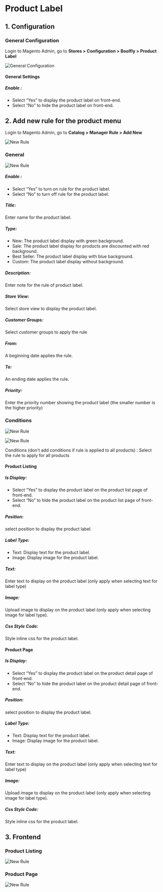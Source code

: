 # Product Label

## 1. Configuration

### General Configuration

Login to Magento Admin, go to **Stores > Configuration > Boolfly > Product Label**

![General Configuration](https://github.com/boolfly/wiki/blob/master/magento/magento2/images/product-label/product-label-01.png)

#### General Settings

##### Enable : 
<ul>
  <li>Select “Yes” to display the product label on front-end.</li>
  <li>Select “No” to hide the product label on front-end.</li>
 </ul>

## 2. Add new rule for the product menu

Login to Magento Admin, go to **Catalog > Manager Rule > Add New**

![New Rule](https://github.com/boolfly/wiki/blob/master/magento/magento2/images/product-label/product-label-02.png)

### General

![New Rule](https://github.com/boolfly/wiki/blob/master/magento/magento2/images/product-label/product-label-03.png)

##### Enable : 
<ul>
  <li>Select “Yes” to turn on rule for the product label.</li>
  <li>Select “No” to turn off rule for the product label.</li>
</ul>

##### Title:
Enter name for the product label.

##### Type: 
<ul>
  <li> New: The product label display with green background.</li>
  <li>Sale: The product label display for products are discounted with red background.</li>
  <li>Best Seller: The product label display with blue background.</li>
  <li>Custom: The product label display without background.</li>
</ul>

##### Description:
Enter note for the rule of product label.

##### Store View:
Select store view to display the product label.

##### Customer Groups:
Select customer groups to apply the rule

##### From:
A beginning date applies the rule.

##### To:
An ending date applies the rule.

##### Priority:
Enter the priority number showing the product label (the smaller number is the higher priority)


### Conditions

![New Rule](https://github.com/boolfly/wiki/blob/master/magento/magento2/images/product-label/product-label-04.png)

![New Rule](https://github.com/boolfly/wiki/blob/master/magento/magento2/images/product-label/product-label-05.png)

Conditions (don't add conditions if rule is applied to all products) : Select the rule to apply for all products


#### Product Listing

##### Is Display:
<ul>
  <li>Select “Yes” to display the product label on the product list page of front-end.</li>
  <li>Select “No” to hide the product label on the product list page of front-end.</li>
</ul>

##### Position:
select position to display the product label.

##### Label Type:
<ul>
  <li>Text: Display text for the product label.</li>
  <li>Image: Display image for the product label.</li>
</ul>

##### Text:
Enter text to display on the product label (only apply when selecting text for label type)

##### Image:
Upload image to display on the product label (only apply when selecting image for label type).

##### Css Style Code:
Style inline css for the product label.

#### Product Page

##### Is Display: 
<ul>
  <li>Select “Yes” to display the product label on the product detail page of front-end.</li>
  <li>Select “No” to hide the product label on the product detail page of front-end.</li>
</ul>

##### Position:
select position to display the product label.

##### Label Type:
<ul>
  <li>Text: Display text for the product label.</li>
  <li>Image: Display image for the product label.</li>
</ul>

##### Text:
Enter text to display on the product label (only apply when selecting text for label type)

##### Image:
Upload image to display on the product label (only apply when selecting image for label type).

##### Css Style Code:
Style inline css for the product label.

## 3. Frontend

### Product Listing
![New Rule](https://github.com/boolfly/wiki/blob/master/magento/magento2/images/product-label/product-label-06.png)

### Product Page
![New Rule](https://github.com/boolfly/wiki/blob/master/magento/magento2/images/product-label/product-label-07.png)
